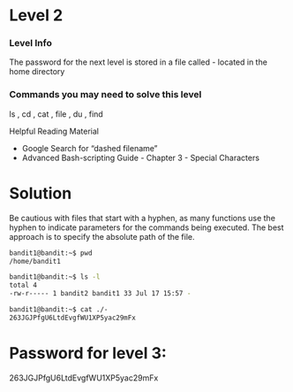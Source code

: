 # Level 2
### Level Info

The password for the next level is stored in a file called - located in the home directory

### Commands you may need to solve this level
ls , cd , cat , file , du , find

Helpful Reading Material
- Google Search for “dashed filename”
- Advanced Bash-scripting Guide - Chapter 3 - Special Characters

# Solution

Be cautious with files that start with a hyphen, as many functions use the hyphen to indicate parameters for the commands being executed. The best approach is to specify the absolute path of the file.


```bash
bandit1@bandit:~$ pwd
/home/bandit1

bandit1@bandit:~$ ls -l
total 4
-rw-r----- 1 bandit2 bandit1 33 Jul 17 15:57 -

bandit1@bandit:~$ cat ./-
263JGJPfgU6LtdEvgfWU1XP5yac29mFx
```

# Password for level 3:

263JGJPfgU6LtdEvgfWU1XP5yac29mFx
